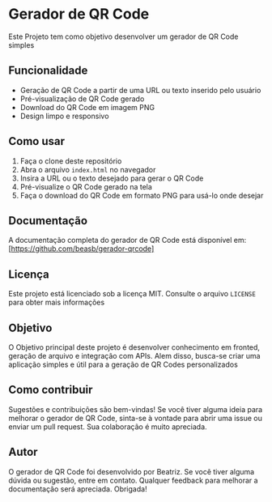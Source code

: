 # Gerador de QR Code 
Este Projeto tem como objetivo desenvolver um gerador de QR Code simples

## Funcionalidade
- Geração de QR Code a partir de uma URL ou texto inserido pelo usuário
- Pré-visualização de QR Code gerado
- Download do QR Code em imagem PNG
- Design limpo e responsivo

## Como usar
1. Faça o clone deste repositório
2. Abra o arquivo `index.html` no navegador
3. Insira a URL ou o texto desejado para gerar o QR Code
4. Pré-visualize o QR Code gerado na tela
5. Faça o download do QR Code em formato PNG para usá-lo onde desejar

## Documentação
A documentação completa do gerador de QR Code está disponível em: [https://github.com/beasb/gerador-qrcode]

## Licença
Este projeto está licenciado sob a licença MIT. Consulte o arquivo `LICENSE` para obter mais informações

## Objetivo
O Objetivo principal deste projeto é desenvolver conhecimento em fronted, geração de arquivo e integração com APIs. Alem disso, busca-se criar uma aplicação simples e útil para a geração de QR Codes personalizados

## Como contribuir

Sugestões e contribuições são bem-vindas! Se você tiver alguma ideia para melhorar o gerador de QR Code, sinta-se à vontade para abrir uma issue ou enviar um pull request. Sua colaboração é muito apreciada.

## Autor 
O gerador de QR Code foi desenvolvido por Beatriz. Se você tiver alguma dúvida ou sugestão, entre em contato. Qualquer feedback para melhorar a documentação será apreciada. Obrigada!
